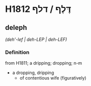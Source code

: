 # H1812 דֶּלֶף / דלף

## deleph

_(deh'-lef | deh-LEP | deh-LEF)_

### Definition

from H1811; a dripping; dropping; n-m

- a dropping, dripping
  - of contentious wife (figuratively)

